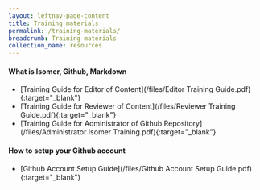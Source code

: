 ```yaml
---
layout: leftnav-page-content
title: Training materials
permalink: /training-materials/
breadcrumb: Training materials
collection_name: resources
---
```


#### **What is Isomer, Github, Markdown**
* [Training Guide for Editor of Content](/files/Editor Training Guide.pdf){:target="_blank"}
* [Training Guide for Reviewer of Content](/files/Reviewer Training Guide.pdf){:target="_blank"}
* [Training Guide for Administrator of Github Repository](/files/Administrator Isomer Training.pdf){:target="_blank"}


#### **How to setup your Github account**
* [Github Account Setup Guide](/files/Github Account Setup Guide.pdf){:target="_blank"}
